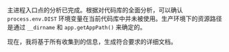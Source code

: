 主进程入口点的分析已完成。根据对代码库的全面分析，可以确认 `process.env.DIST` 环境变量在当前代码库中并未被使用。生产环境下的资源路径是通过 `__dirname` 和 `app.getAppPath()` 来确定的。

现在，我将基于所有收集到的信息，生成符合要求的详细文档。